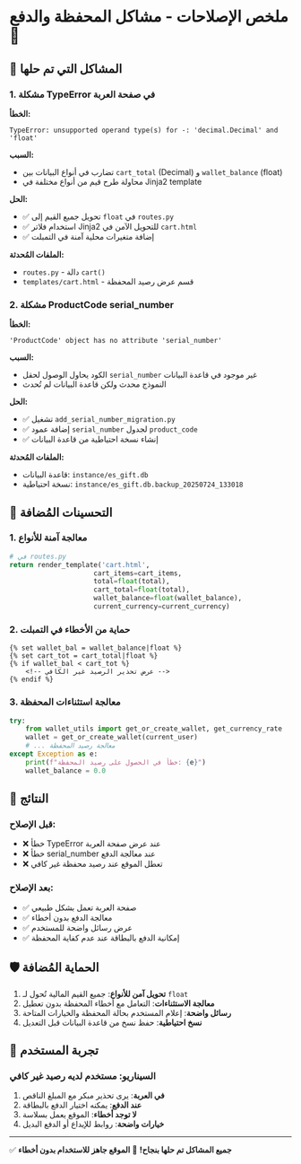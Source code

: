 # ملخص الإصلاحات - مشاكل المحفظة والدفع 🔧

## 🐛 المشاكل التي تم حلها

### 1. **مشكلة TypeError في صفحة العربة**
**الخطأ:**
```
TypeError: unsupported operand type(s) for -: 'decimal.Decimal' and 'float'
```

**السبب:**
- تضارب في أنواع البيانات بين `cart_total` (Decimal) و `wallet_balance` (float)
- محاولة طرح قيم من أنواع مختلفة في Jinja2 template

**الحل:**
- ✅ تحويل جميع القيم إلى `float` في `routes.py`
- ✅ استخدام فلاتر Jinja2 للتحويل الآمن في `cart.html`
- ✅ إضافة متغيرات محلية آمنة في التمبلت

**الملفات المُحدثة:**
- `routes.py` - دالة `cart()`
- `templates/cart.html` - قسم عرض رصيد المحفظة

### 2. **مشكلة ProductCode serial_number**
**الخطأ:**
```
'ProductCode' object has no attribute 'serial_number'
```

**السبب:**
- الكود يحاول الوصول لحقل `serial_number` غير موجود في قاعدة البيانات
- النموذج محدث ولكن قاعدة البيانات لم تُحدث

**الحل:**
- ✅ تشغيل `add_serial_number_migration.py`
- ✅ إضافة عمود `serial_number` لجدول `product_code`
- ✅ إنشاء نسخة احتياطية من قاعدة البيانات

**الملفات المُحدثة:**
- قاعدة البيانات: `instance/es_gift.db`
- نسخة احتياطية: `instance/es_gift.db.backup_20250724_133018`

## 🔧 التحسينات المُضافة

### 1. **معالجة آمنة للأنواع**
```python
# في routes.py
return render_template('cart.html', 
                     cart_items=cart_items, 
                     total=float(total),
                     cart_total=float(total),
                     wallet_balance=float(wallet_balance),
                     current_currency=current_currency)
```

### 2. **حماية من الأخطاء في التمبلت**
```django
{% set wallet_bal = wallet_balance|float %}
{% set cart_tot = cart_total|float %}
{% if wallet_bal < cart_tot %}
    <!-- عرض تحذير الرصيد غير الكافي -->
{% endif %}
```

### 3. **معالجة استثناءات المحفظة**
```python
try:
    from wallet_utils import get_or_create_wallet, get_currency_rate
    wallet = get_or_create_wallet(current_user)
    # ... معالجة رصيد المحفظة
except Exception as e:
    print(f"خطأ في الحصول على رصيد المحفظة: {e}")
    wallet_balance = 0.0
```

## 🎯 النتائج

### قبل الإصلاح:
- ❌ خطأ TypeError عند عرض صفحة العربة
- ❌ خطأ serial_number عند معالجة الدفع
- ❌ تعطل الموقع عند رصيد محفظة غير كافي

### بعد الإصلاح:
- ✅ صفحة العربة تعمل بشكل طبيعي
- ✅ معالجة الدفع بدون أخطاء
- ✅ عرض رسائل واضحة للمستخدم
- ✅ إمكانية الدفع بالبطاقة عند عدم كفاية المحفظة

## 🛡️ الحماية المُضافة

1. **تحويل آمن للأنواع**: جميع القيم المالية تُحول لـ `float`
2. **معالجة الاستثناءات**: التعامل مع أخطاء المحفظة بدون تعطيل
3. **رسائل واضحة**: إعلام المستخدم بحالة المحفظة والخيارات المتاحة
4. **نسخ احتياطية**: حفظ نسخ من قاعدة البيانات قبل التعديل

## 📱 تجربة المستخدم

### السيناريو: مستخدم لديه رصيد غير كافي
1. **في العربة**: يرى تحذير مبكر مع المبلغ الناقص
2. **عند الدفع**: يمكنه اختيار الدفع بالبطاقة
3. **لا توجد أخطاء**: الموقع يعمل بسلاسة
4. **خيارات واضحة**: روابط للإيداع أو الدفع البديل

---

✅ **جميع المشاكل تم حلها بنجاح!**
🚀 **الموقع جاهز للاستخدام بدون أخطاء**

